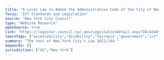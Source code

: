 ```yaml
---
title: "A Local Law to Amend the Administrative Code of the City of New York, in Relation to Automated Employment Decision Tools"
focus: "ICT Standards and Legislation"
source: "New York City Council"
type: "Website Resource"
openSource: true
link: "https://legistar.council.nyc.gov/LegislationDetail.aspx?ID=4344524&GUID=B051915D-A9AC-451E-81F8-6596032FA3F9&Options=Advanced&Search"
learnTags: ["accessibility","disability","fairness","government","ict","legislationAndLaw","bias","employment","machineLearning"]
summary: "The text of New York City's Law 2021/144."
keywords: []
jurisdiction: ["US","New York"]
---
```

